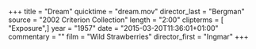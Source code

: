+++
title = "Dream"
quicktime = "dream.mov"
director_last = "Bergman"
source = "2002 Criterion Collection"
length = "2:00"
clipterms = [ "Exposure",]
year = "1957"
date = "2015-03-20T11:36:01+01:00"
commentary = ""
film = "Wild Strawberries"
director_first = "Ingmar"
+++
